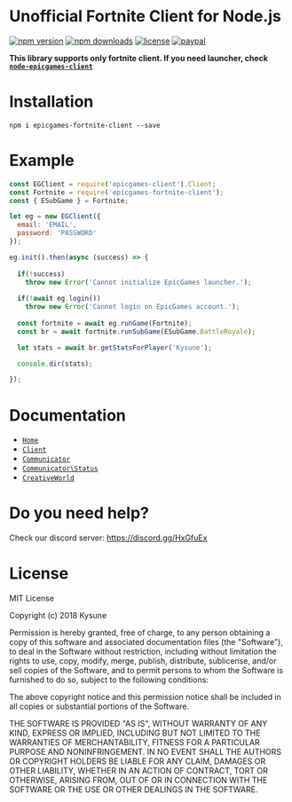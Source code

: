 # Unofficial Fortnite Client for Node.js
[![npm version](https://img.shields.io/npm/v/epicgames-fortnite-client.svg)](https://npmjs.com/package/epicgames-fortnite-client)
[![npm downloads](https://img.shields.io/npm/dm/epicgames-fortnite-client.svg)](https://npmjs.com/package/epicgames-fortnite-client)
[![license](https://img.shields.io/npm/l/epicgames-fortnite-client.svg)](https://github.com/SzymonLisowiec/node-epicgames-fortnite-client/blob/master/LICENSE.MD)
[![paypal](https://img.shields.io/badge/paypal-donate-orange.svg)](https://www.paypal.com/cgi-bin/webscr?cmd=_s-xclick&hosted_button_id=FDN57KFYRP4CQ&source=url)

__This library supports only fortnite client. If you need launcher, check [`node-epicgames-client`](https://github.com/SzymonLisowiec/node-epicgames-client)__

# Installation
```
npm i epicgames-fortnite-client --save
```

# Example
```javascript
const EGClient = require('epicgames-client').Client;
const Fortnite = require('epicgames-fortnite-client');
const { ESubGame } = Fortnite;

let eg = new EGClient({
  email: 'EMAIL',
  password: 'PASSWORD'
});

eg.init().then(async (success) => {
  
  if(!success)
    throw new Error('Cannot initialize EpicGames launcher.');
    
  if(!await eg.login())
    throw new Error('Cannot login on EpicGames account.');
    
  const fortnite = await eg.runGame(Fortnite);
  const br = await fortnite.runSubGame(ESubGame.BattleRoyale);

  let stats = await br.getStatsForPlayer('Kysune');

  console.dir(stats);

});
```

# Documentation

- [`Home`](https://github.com/SzymonLisowiec/node-epicgames-fortnite-client/wiki)
- [`Client`](https://github.com/SzymonLisowiec/node-epicgames-fortnite-client/wiki/Client)
- [`Communicator`](https://github.com/SzymonLisowiec/node-epicgames-fortnite-client/wiki/Communicator)
- [`Communicator\Status`](https://github.com/SzymonLisowiec/node-epicgames-fortnite-client/wiki/Communicator%5CStatus)
- [`CreativeWorld`](https://github.com/SzymonLisowiec/node-epicgames-fortnite-client/wiki/CreativeWorld)

# Do you need help?
Check our discord server: https://discord.gg/HxGfuEx

# License
MIT License

Copyright (c) 2018 Kysune

Permission is hereby granted, free of charge, to any person obtaining a copy
of this software and associated documentation files (the "Software"), to deal
in the Software without restriction, including without limitation the rights
to use, copy, modify, merge, publish, distribute, sublicense, and/or sell
copies of the Software, and to permit persons to whom the Software is
furnished to do so, subject to the following conditions:

The above copyright notice and this permission notice shall be included in all
copies or substantial portions of the Software.

THE SOFTWARE IS PROVIDED "AS IS", WITHOUT WARRANTY OF ANY KIND, EXPRESS OR
IMPLIED, INCLUDING BUT NOT LIMITED TO THE WARRANTIES OF MERCHANTABILITY,
FITNESS FOR A PARTICULAR PURPOSE AND NONINFRINGEMENT. IN NO EVENT SHALL THE
AUTHORS OR COPYRIGHT HOLDERS BE LIABLE FOR ANY CLAIM, DAMAGES OR OTHER
LIABILITY, WHETHER IN AN ACTION OF CONTRACT, TORT OR OTHERWISE, ARISING FROM,
OUT OF OR IN CONNECTION WITH THE SOFTWARE OR THE USE OR OTHER DEALINGS IN THE
SOFTWARE.
